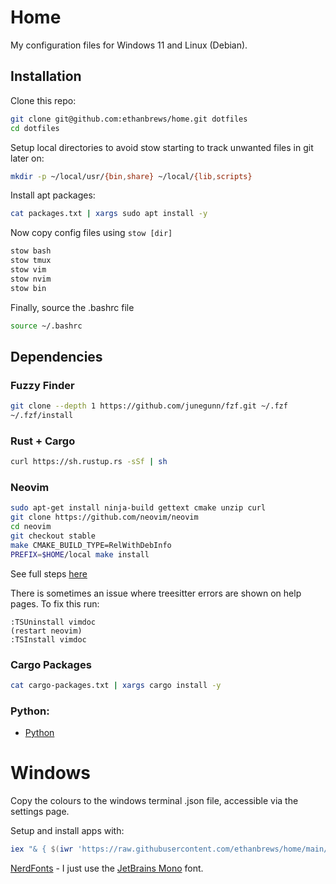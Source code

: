 # Home

My configuration files for Windows 11 and Linux (Debian).

## Installation

Clone this repo:
```bash
git clone git@github.com:ethanbrews/home.git dotfiles
cd dotfiles
```

Setup local directories to avoid stow starting to track unwanted files in git later on:
```bash
mkdir -p ~/local/usr/{bin,share} ~/local/{lib,scripts}
```

Install apt packages:
```bash
cat packages.txt | xargs sudo apt install -y
```

Now copy config files using `stow [dir]`
```bash
stow bash
stow tmux
stow vim
stow nvim
stow bin
```

Finally, source the .bashrc file
```bash
source ~/.bashrc
```

## Dependencies

### Fuzzy Finder

```bash
git clone --depth 1 https://github.com/junegunn/fzf.git ~/.fzf
~/.fzf/install
```
### Rust + Cargo

```bash
curl https://sh.rustup.rs -sSf | sh
```

### Neovim

```bash
sudo apt-get install ninja-build gettext cmake unzip curl
git clone https://github.com/neovim/neovim
cd neovim
git checkout stable
make CMAKE_BUILD_TYPE=RelWithDebInfo
PREFIX=$HOME/local make install
```

See full steps [here](https://github.com/neovim/neovim/blob/master/BUILD.md)

There is sometimes an issue where treesitter errors are shown on help pages. To fix this run:
```
:TSUninstall vimdoc
(restart neovim)
:TSInstall vimdoc
```

### Cargo Packages
```bash
cat cargo-packages.txt | xargs cargo install -y
```

### Python:
- [Python](https://devguide.python.org/getting-started/setup-building/)

# Windows

Copy the colours to the windows terminal .json file, accessible via the settings page.

Setup and install apps with:
```powershell
iex "& { $(iwr 'https://raw.githubusercontent.com/ethanbrews/home/main/Windows-Setup.ps1') }"
```

[NerdFonts](https://github.com/ryanoasis/nerd-fonts) - I just use the [JetBrains Mono](https://github.com/ryanoasis/nerd-fonts/releases/download/v3.1.1/JetBrainsMono.zip) font.
